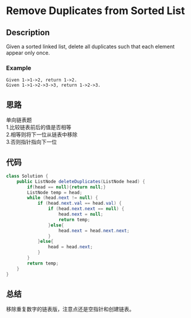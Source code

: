 # Remove Duplicates from Sorted List
## Description
 Given a sorted linked list, delete all duplicates such that each element appear only once.  
### Example
```
Given 1->1->2, return 1->2.
Given 1->1->2->3->3, return 1->2->3. 
```
## 思路
单向链表题  
1.比较链表前后的值是否相等  
2.相等则将下一位从链表中移除  
3.否则指针指向下一位  
## 代码
```java
class Solution {
    public ListNode deleteDuplicates(ListNode head) {
        if(head == null){return null;}
        ListNode temp = head;
		while (head.next != null) {
			if (head.next.val == head.val) {
				if (head.next.next == null) {
					head.next = null;
					return temp;
				}else{
					head.next = head.next.next;
				}
			}else{
				head = head.next;
			}
		}
		return temp;
    }
}
```
## 总结
移除重复数字的链表版，注意点还是空指针和创建链表。

